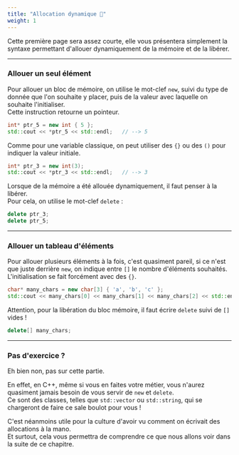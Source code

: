 ```yaml
---
title: "Allocation dynamique 🎇"
weight: 1
---
```


Cette première page sera assez courte, elle vous présentera simplement la syntaxe permettant d'allouer dynamiquement de la mémoire et de la libérer.

---

### Allouer un seul élément 

Pour allouer un bloc de mémoire, on utilise le mot-clef `new`, suivi du type de donnée que l'on souhaite y placer, puis de la valeur avec laquelle on souhaite l'initialiser.  
Cette instruction retourne un pointeur.

```cpp
int* ptr_5 = new int { 5 };
std::cout << *ptr_5 << std::endl;   // --> 5
```

Comme pour une variable classique, on peut utiliser des `{}` ou des `()` pour indiquer la valeur initiale.
```cpp
int* ptr_3 = new int(3);
std::cout << *ptr_3 << std::endl;   // --> 3
```

Lorsque de la mémoire a été allouée dynamiquement, il faut penser à la libérer.  
Pour cela, on utilise le mot-clef `delete` :
```cpp
delete ptr_3;
delete ptr_5;
```

---

### Allouer un tableau d'éléments

Pour allouer plusieurs éléments à la fois, c'est quasiment pareil, si ce n'est que juste derrière `new`, on indique entre `[]` le nombre d'éléments souhaités.  
L'initialisation se fait forcément avec des `{}`.

```cpp
char* many_chars = new char[3] { 'a', 'b', 'c' };
std::cout << many_chars[0] << many_chars[1] << many_chars[2] << std::endl;   // --> abc
```

Attention, pour la libération du bloc mémoire, il faut écrire `delete` suivi de `[]` vides !
```cpp
delete[] many_chars;
```

---

### Pas d'exercice ?

Eh bien non, pas sur cette partie.

En effet, en C++, même si vous en faites votre métier, vous n'aurez quasiment jamais besoin de vous servir de `new` et `delete`.  
Ce sont des classes, telles que `std::vector` ou `std::string`, qui se chargeront de faire ce sale boulot pour vous !  

C'est néanmoins utile pour la culture d'avoir vu comment on écrivait des allocations à la mano.  
Et surtout, cela vous permettra de comprendre ce que nous allons voir dans la suite de ce chapitre.
